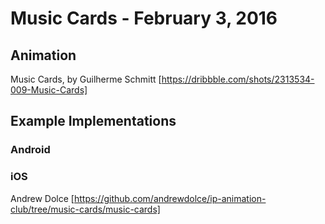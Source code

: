 # Music Cards - February 3, 2016

## Animation

Music Cards, by Guilherme Schmitt [https://dribbble.com/shots/2313534-009-Music-Cards]

## Example Implementations

### Android

### iOS

Andrew Dolce [https://github.com/andrewdolce/ip-animation-club/tree/music-cards/music-cards]
